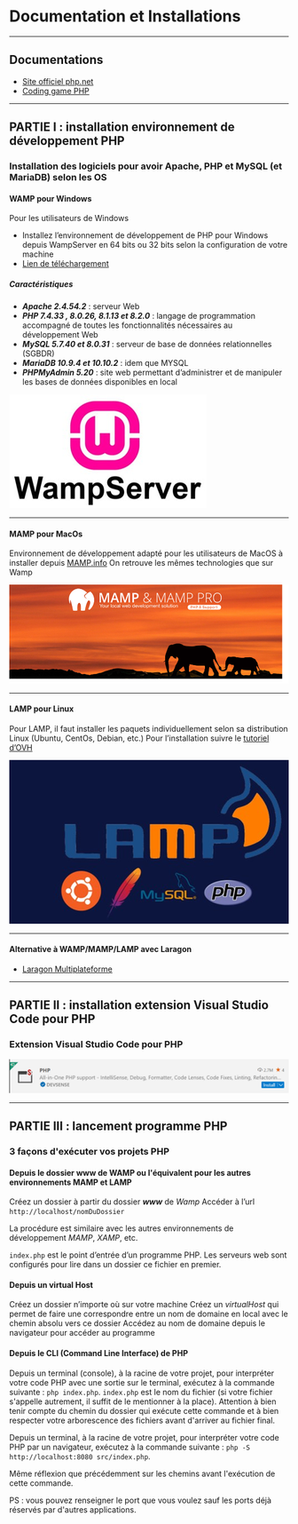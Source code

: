 # Documentation et Installations

---

## Documentations

- [Site officiel php.net](https://www.php.net/)
- [Coding game PHP]()

---

## PARTIE I : installation environnement de développement PHP

### Installation des logiciels pour avoir Apache, PHP et MySQL (et MariaDB) selon les OS

#### WAMP pour Windows

Pour les utilisateurs de Windows
- Installez l’environnement de développement de PHP pour Windows depuis WampServer en 64 bits ou 32 bits selon la configuration de votre machine
- [Lien de téléchargement](https://www.wampserver.com/) 

##### Caractéristiques

- ***Apache 2.4.54.2*** : serveur Web
- ***PHP 7.4.33 , 8.0.26, 8.1.13 et 8.2.0*** : langage de programmation accompagné de toutes les fonctionnalités nécessaires au développement Web
- ***MySQL 5.7.40 et 8.0.31*** : serveur de base de données relationnelles (SGBDR)
- ***MariaDB 10.9.4 et 10.10.2*** : idem que MYSQL
- ***PHPMyAdmin 5.20*** : site web permettant d’administrer et de manipuler les bases de données disponibles en local

![wamp](./0-installation/img/wamp.jpg)

---

#### MAMP pour MacOs

Environnement de développement adapté pour les utilisateurs de MacOS à installer depuis [MAMP.info](https://mamp.info)
On retrouve les mêmes technologies que sur Wamp

![mamp](./0-installation/img/mamp.png)

---

#### LAMP pour Linux

Pour LAMP, il faut installer les paquets individuellement selon sa distribution Linux (Ubuntu, CentOs, Debian, etc.)
Pour l’installation suivre le [tutoriel d’OVH](https://help.ovhcloud.com/csm/fr-dedicated-servers-setup-lamp-debian-ubuntu?id=kb_article_view&sysparm_article=KB0043615)

![lamp](./0-installation/img/lamp.jpg)

---

#### Alternative à WAMP/MAMP/LAMP avec Laragon

- [Laragon Multiplateforme](https://laragon.org/download/)

---

## PARTIE II : installation extension Visual Studio Code pour PHP

### Extension Visual Studio Code pour PHP

![ext](./0-installation/img/extension.png)

---

## PARTIE III : lancement programme PHP

### 3 façons d'exécuter vos projets PHP

#### Depuis le dossier www de WAMP ou l'équivalent pour les autres environnements MAMP et LAMP

Créez un dossier à partir du dossier ***www*** de *Wamp*
Accéder à l’url `http://localhost/nomDuDossier`

La procédure est similaire avec les autres environnements de développement *MAMP*, *XAMP*, etc.

`index.php` est le point d’entrée d’un programme PHP. Les serveurs web sont configurés pour lire dans un dossier ce fichier en premier.

#### Depuis un virtual Host

Créez un dossier n’importe où sur votre machine
Créez un *virtualHost* qui permet de faire une correspondre entre un nom de domaine en local avec le chemin absolu vers ce dossier
Accédez au nom de domaine depuis le navigateur pour accéder au programme

#### Depuis le CLI (Command Line Interface) de PHP

Depuis un terminal (console), à la racine de votre projet, pour interpréter votre code PHP avec une sortie sur le terminal, exécutez à la commande suivante : `php index.php`.
`index.php` est le nom du fichier (si votre fichier s'appelle autrement, il suffit de le mentionner à la place). Attention à bien tenir compte du chemin du dossier qui exécute cette commande et à bien respecter votre arborescence des fichiers avant d'arriver au fichier final.

Depuis un terminal, à la racine de votre projet, pour interpréter votre code PHP par un navigateur, exécutez à la commande suivante : `php -S http://localhost:8080 src/index.php`.

Même réflexion que précédemment sur les chemins avant l'exécution de cette commande.

PS : vous pouvez renseigner le port que vous voulez sauf les ports déjà réservés par d'autres applications.

<!-- ### Installation de composer (gestionnaire des paquets pour PHP, équivalent de npm côté JS) -->